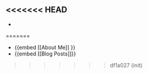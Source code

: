 <<<<<<< HEAD
-
-
=======
- {{embed [[About Me]] }}
- {{embed [[Blog Posts]]}}
>>>>>>> df1a027 (init)
